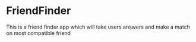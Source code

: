 # FriendFinder
This is a friend finder app which will take users answers and make a match on most compatible friend
